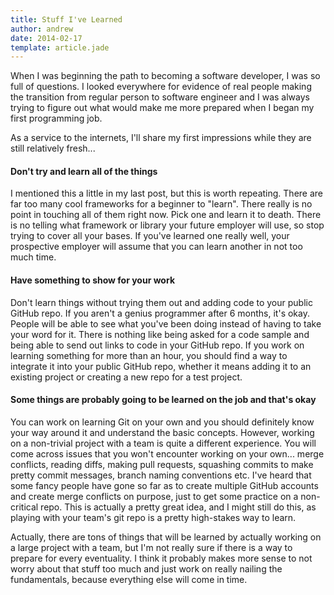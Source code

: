 ```yaml
---
title: Stuff I've Learned
author: andrew
date: 2014-02-17
template: article.jade
---
```


When I was beginning the path to becoming a software developer, I was so full of questions. I looked everywhere for evidence of real people making the transition from regular person to software engineer and I was always trying to figure out what would make me more prepared when I began my first programming job.

As a service to the internets, I'll share my first impressions while they are still relatively fresh...

#### Don't try and learn all of the things

I mentioned this a little in my last post, but this is worth repeating. There are far too many cool frameworks for a beginner to "learn". There really is no point in touching all of them right now. Pick one and learn it to death. There is no telling what framework or library your future employer will use, so stop trying to cover all your bases. If you've learned one really well, your prospective employer will assume that you can learn another in not too much time.

#### Have something to show for your work

Don't learn things without trying them out and adding code to your public GitHub repo. If you aren't a genius programmer after 6 months, it's okay. People will be able to see what you've been doing instead of having to take your word for it. There is nothing like being asked for a code sample and being able to send out links to code in your GitHub repo. If you work on learning something for more than an hour, you should find a way to integrate it into your public GitHub repo, whether it means adding it to an existing project or creating a new repo for a test project.

#### Some things are probably going to be learned on the job and that's okay

You can work on learning Git on your own and you should definitely know your way around it and understand the basic concepts. However, working on a non-trivial project with a team is quite a different experience. You will come across issues that you won't encounter working on your own... merge conflicts, reading diffs, making pull requests, squashing commits to make pretty commit messages, branch naming conventions etc. I've heard that some fancy people have gone so far as to create multiple GitHub accounts and create merge conflicts on purpose, just to get some practice on a non-critical repo. This is actually a pretty great idea, and I might still do this, as playing with your team's git repo is a pretty high-stakes way to learn.

Actually, there are tons of things that will be learned by actually working on a large project with a team, but I'm not really sure if there is a way to prepare for every eventuality. I think it probably makes more sense to not worry about that stuff too much and just work on really nailing the fundamentals, because everything else will come in time.
